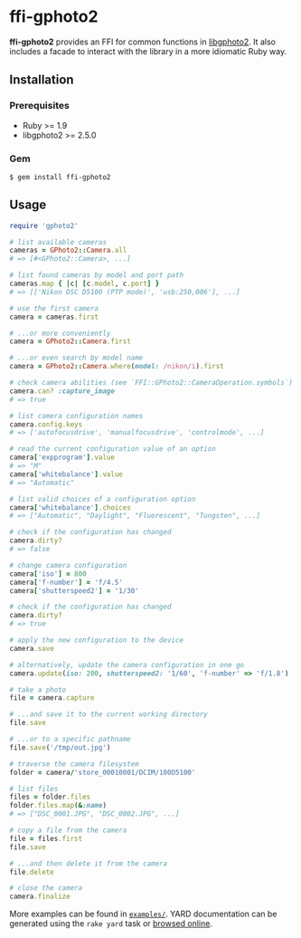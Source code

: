 # ffi-gphoto2

**ffi-gphoto2** provides an FFI for common functions in [libgphoto2][1].
It also includes a facade to interact with the library in a more
idiomatic Ruby way.

## Installation

### Prerequisites

  * Ruby >= 1.9
  * libgphoto2 >= 2.5.0

### Gem

    $ gem install ffi-gphoto2

## Usage

```ruby
require 'gphoto2'

# list available cameras
cameras = GPhoto2::Camera.all
# => [#<GPhoto2::Camera>, ...]

# list found cameras by model and port path
cameras.map { |c| [c.model, c.port] }
# => [['Nikon DSC D5100 (PTP mode)', 'usb:250,006'], ...]

# use the first camera
camera = cameras.first

# ...or more conveniently
camera = GPhoto2::Camera.first

# ...or even search by model name
camera = GPhoto2::Camera.where(model: /nikon/i).first

# check camera abilities (see `FFI::GPhoto2::CameraOperation.symbols`)
camera.can? :capture_image
# => true

# list camera configuration names
camera.config.keys
# => ['autofocusdrive', 'manualfocusdrive', 'controlmode', ...]

# read the current configuration value of an option
camera['expprogram'].value
# => "M"
camera['whitebalance'].value
# => "Automatic"

# list valid choices of a configuration option
camera['whitebalance'].choices
# => ["Automatic", "Daylight", "Fluorescent", "Tungsten", ...]

# check if the configuration has changed
camera.dirty?
# => false

# change camera configuration
camera['iso'] = 800
camera['f-number'] = 'f/4.5'
camera['shutterspeed2'] = '1/30'

# check if the configuration has changed
camera.dirty?
# => true

# apply the new configuration to the device
camera.save

# alternatively, update the camera configuration in one go
camera.update(iso: 200, shutterspeed2: '1/60', 'f-number' => 'f/1.8')

# take a photo
file = camera.capture

# ...and save it to the current working directory
file.save

# ...or to a specific pathname
file.save('/tmp/out.jpg')

# traverse the camera filesystem
folder = camera/'store_00010001/DCIM/100D5100'

# list files
files = folder.files
folder.files.map(&:name)
# => ["DSC_0001.JPG", "DSC_0002.JPG", ...]

# copy a file from the camera
file = files.first
file.save

# ...and then delete it from the camera
file.delete

# close the camera
camera.finalize
```

More examples can be found in [`examples/`][2]. YARD documentation can be
generated using the `rake yard` task or [browsed online][3].

[1]: http://www.gphoto.org/
[2]: https://github.com/zaeleus/ffi-gphoto2/tree/master/examples
[3]: http://www.rubydoc.info/gems/ffi-gphoto2/frames
